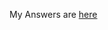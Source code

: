 My Answers are [here](https://github.com/hollyjrobertson/COMP311/blob/master/hw1/RobertsonHolly_Homework_1.pdf "here")

